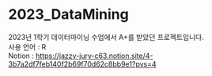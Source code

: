# 2023_DataMining
2023년 1학기 데이터마이닝 수업에서 A+를 받았던 프로젝트입니다.  
사용 언어 : R  
Notion : https://jazzy-jury-c63.notion.site/4-3b7a2df7feb140f2b69f70d62c8bb9e1?pvs=4
